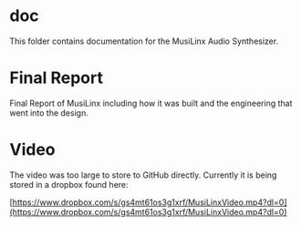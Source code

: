 # doc

This folder contains documentation for the MusiLinx Audio Synthesizer.

# Final Report

Final Report of MusiLinx including how it was built and the engineering that went
into the design.

# Video

The video was too large to store to GitHub directly. Currently it is being stored in
a dropbox found here:

[https://www.dropbox.com/s/gs4mt61os3g1xrf/MusiLinxVideo.mp4?dl=0](https://www.dropbox.com/s/gs4mt61os3g1xrf/MusiLinxVideo.mp4?dl=0)